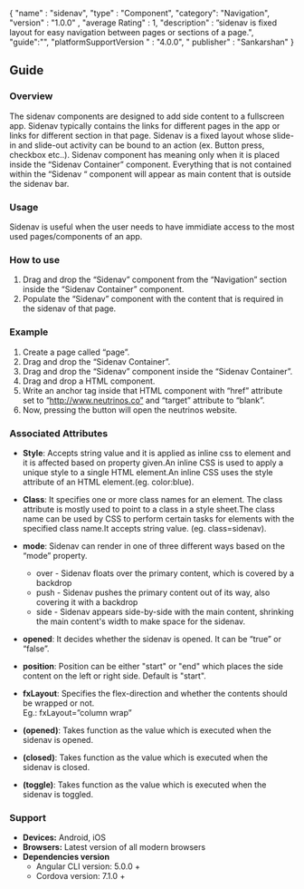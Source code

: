 {
  "name" : "sidenav",
  "type" : "Component",
  "category": "Navigation",
  "version" : "1.0.0" ,
  "average Rating" : 1,
  "description" : ”sidenav is fixed layout for easy navigation between pages or sections of a page.",
    "guide":"",
   "platformSupportVersion " : "4.0.0",
  " publisher" : "Sankarshan"
}


## Guide
### Overview
The sidenav components are designed to add side content to a fullscreen app. Sidenav typically contains the links for different pages in the app or links for different section in that page. Sidenav is a fixed layout whose slide-in and slide-out activity can be bound to an action (ex. Button press, checkbox etc..). 
Sidenav component has meaning only when it is placed inside the “Sidenav Container” component.
Everything that is not contained within the “Sidenav “ component will appear as main content that is outside the sidenav bar.

### Usage
Sidenav is useful when the user needs to have immidiate access to the most used pages/components of an app.

### How to use

1. Drag and drop the “Sidenav” component from the “Navigation” section inside the “Sidenav Container” component.
2. Populate the “Sidenav” component with the content that is required in the sidenav of that page.

### Example

1. Create a page called “page”.
2. Drag and drop the “Sidenav Container”.
3. Drag and drop the “Sidenav” component inside the “Sidenav Container”.
4. Drag and drop a HTML component.
5. Write an anchor tag inside that HTML component with “href” attribute set to “http://www.neutrinos.co”  and “target” attribute to “blank”.
6. Now, pressing the button will open the neutrinos website.

### Associated Attributes
- **Style**: Accepts string value and it is applied as inline css to element and it is affected based on property given.An inline CSS is used to apply a unique style to a single HTML element.An inline CSS uses the style attribute of an HTML element.(eg. color:blue).
- **Class**: It specifies one or more class names for an element. The class attribute is mostly used to point to a class in a style sheet.The class name can be used by CSS to perform certain tasks for elements with the specified class name.It accepts string value.   (eg. class=sidenav).

- **mode**: Sidenav can render in one of three different ways based on the “mode” property.
	* over - Sidenav floats over the primary content, which is covered by a backdrop
	* push - Sidenav pushes the primary content out of its way, also covering it with a backdrop
	* side - Sidenav appears side-by-side with the main content, shrinking the main content's width to make space for the sidenav.
- **opened**: It decides whether the sidenav is opened. It can be “true” or “false”.
- **position**: Position can be either "start" or "end" which places the side content on the left or right side. Default is "start".

- **fxLayout**: Specifies the flex-direction and whether the contents should be wrapped or not.  
Eg.: fxLayout=”column wrap”

- **(opened)**: Takes function as the value which is executed when the sidenav is opened.

- **(closed)**: Takes function as the value which is executed when the sidenav is closed.

- **(toggle)**: Takes function as the value which is executed when the sidenav is toggled.




### Support
- **Devices:** Android, iOS
- **Browsers:**  Latest version of all modern browsers
- **Dependencies version** 
	- Angular CLI version: 5.0.0 + 
	- Cordova version: 7.1.0 +


